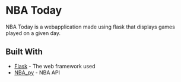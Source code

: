# NBA Today

NBA Today is a webapplication made using flask that displays games played on a given day.

## Built With

* [Flask](http://flask.pocoo.org/) - The web framework used
* [NBA_py](https://github.com/seemethere/nba_py) - NBA API 
